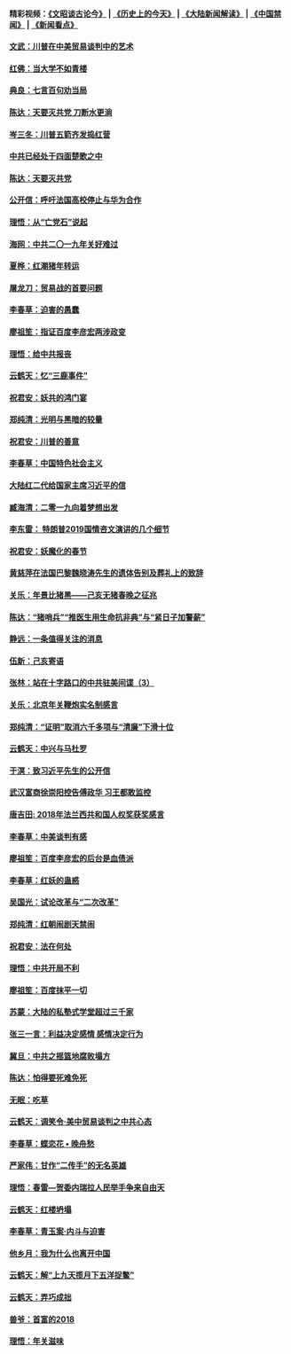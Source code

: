 #### 精彩视频：[《文昭谈古论今》](http://45.76.195.252/wenzhao) | [《历史上的今天》](http://45.76.195.252/today-in-history) | [《大陆新闻解读》](http://45.76.195.252/ntdtv-comedy) | [《中国禁闻》](http://45.76.195.252/ntdtv-news) | [《新闻看点》](http://45.76.195.252/news-insight) 

 #### [文武：川普在中美贸易谈判中的艺术](../pages/nsc993/n11047216.md?t=02151237) 

#### [红佛：当大学不如青楼](../pages/nsc993/n11046910.md?t=02151237) 

#### [典良：七言百句劝当局](../pages/nsc993/n11046467.md?t=02151237) 

#### [陈达：天要灭共党 刀断水更淌](../pages/nsc993/n11045758.md?t=02151237) 

#### [岑三冬：川普五箭齐发捣红营](../pages/nsc993/n11045729.md?t=02151237) 

#### [中共已经处于四面楚歌之中](../pages/nsc993/n11044959.md?t=02151237) 

#### [陈达：天要灭共党](../pages/nsc993/n11043924.md?t=02151237) 

#### [公开信：呼吁法国高校停止与华为合作](../pages/nsc993/n11042967.md?t=02151237) 

#### [理悟：从“亡党石”说起](../pages/nsc993/n11042524.md?t=02151237) 

#### [海网：中共二〇一九年关好难过](../pages/nsc993/n11041415.md?t=02151237) 

#### [夏桦：红潮猪年转运](../pages/nsc993/n11041337.md?t=02151237) 

#### [屠龙刀：贸易战的首要问题](../pages/nsc993/n11040283.md?t=02151237) 

#### [李春草：迫害的愚蠢](../pages/nsc993/n11036601.md?t=02151237) 

#### [廖祖笙：指证百度李彦宏两涉政变](../pages/nsc993/n11036579.md?t=02151237) 

#### [理悟：给中共报丧](../pages/nsc993/n11036501.md?t=02151237) 

#### [云鹤天：忆“三鹿事件”](../pages/nsc993/n11036466.md?t=02151237) 

#### [祝君安：妖共的鸿门宴](../pages/nsc993/n11035387.md?t=02151237) 

#### [郑纯清：光明与黑暗的较量](../pages/nsc993/n11035337.md?t=02151237) 

#### [祝君安：川普的善意](../pages/nsc993/n11032077.md?t=02151237) 

#### [李春草：中国特色社会主义](../pages/nsc993/n11032132.md?t=02151237) 

#### [大陆红二代给国家主席习近平的信](../pages/nsc993/n11031995.md?t=02151237) 

#### [臧海清：二零一九向着梦想出发](../pages/nsc993/n11031959.md?t=02151237) 

#### [李东雷： 特朗普2019国情咨文演讲的几个细节](../pages/nsc993/n11031943.md?t=02151237) 

#### [祝君安：妖魔化的春节](../pages/nsc993/n11031747.md?t=02151237) 

#### [黄慈萍在法国巴黎魏晓涛先生的遗体告别及葬礼上的致辞](../pages/nsc993/n11031419.md?t=02151237) 

#### [关乐：年景比猪黑——己亥无猪春晚之征兆](../pages/nsc993/n11031494.md?t=02151237) 

#### [陈达：“猪哨兵”“推医生用生命抗非典”与“紧日子加警薪”](../pages/nsc993/n11027746.md?t=02151237) 

#### [静远：一条值得关注的消息](../pages/nsc993/n11024470.md?t=02151237) 

#### [伍新：己亥寄语](../pages/nsc993/n11024543.md?t=02151237) 

#### [张林：站在十字路口的中共驻美间谍（3）](../pages/nsc993/n11023043.md?t=02151237) 

#### [关乐：北京年关鞭炮实名制感言](../pages/nsc993/n11022630.md?t=02151237) 

#### [郑纯清：“证明”取消六千多项与“清廉”下滑十位](../pages/nsc993/n11022638.md?t=02151237) 

#### [云鹤天：中兴与马杜罗](../pages/nsc993/n11022620.md?t=02151237) 

#### [于溟：致习近平先生的公开信](../pages/nsc993/n11022593.md?t=02151237) 

#### [武汉富商徐崇阳控告傅政华 习王都敢监控](../pages/nsc993/n11022212.md?t=02151237) 

#### [唐吉田: 2018年法兰西共和国人权奖获奖感言](../pages/nsc993/n11021537.md?t=02151237) 

#### [李春草：中美谈判有感](../pages/nsc993/n11019776.md?t=02151237) 

#### [廖祖笙：百度李彦宏的后台是血债派](../pages/nsc993/n11019767.md?t=02151237) 

#### [李春草：红妖的蛊惑](../pages/nsc993/n11017095.md?t=02151237) 

#### [吴国光：试论改革与“二次改革”](../pages/nsc993/n11017055.md?t=02151237) 

#### [郑纯清：红朝闹剧天禁闹](../pages/nsc993/n11017030.md?t=02151237) 

#### [祝君安：法在何处](../pages/nsc993/n11017021.md?t=02151237) 

#### [理悟：中共开局不利](../pages/nsc993/n11016938.md?t=02151237) 

#### [廖祖笙：百度抹平一切](../pages/nsc993/n11014925.md?t=02151237) 

#### [苏蒙：大陆的私塾式学堂超过三千家](../pages/nsc993/n11014334.md?t=02151237) 

#### [张三一言：利益决定感情 感情决定行为](../pages/nsc993/n11012463.md?t=02151237) 

#### [冀旦：中共之摇篮地腐败塌方](../pages/nsc993/n11009533.md?t=02151237) 

#### [陈达：怕得要死难免死](../pages/nsc993/n11009520.md?t=02151237) 

#### [无眠：吃草](../pages/nsc993/n11007940.md?t=02151237) 

#### [云鹤天：调笑令‧美中贸易谈判之中共心态](../pages/nsc993/n11007670.md?t=02151237) 

#### [李春草：蝶恋花  •  晚舟愁](../pages/nsc993/n11006605.md?t=02151237) 

#### [严家伟：甘作“二传手”的无名英雄](../pages/nsc993/n11005340.md?t=02151237) 

#### [理悟：春雷—贺委内瑞拉人民举手争来自由天](../pages/nsc993/n11005334.md?t=02151237) 

#### [云鹤天：红楼坍塌](../pages/nsc993/n11005318.md?t=02151237) 

#### [李春草：青玉案·内斗与迫害](../pages/nsc993/n11005306.md?t=02151237) 

#### [他乡月：我为什么也离开中国](../pages/nsc993/n11003553.md?t=02151237) 

#### [云鹤天：解“上九天揽月下五洋捉鳖”](../pages/nsc993/n11000750.md?t=02151237) 

#### [云鹤天：弄巧成拙](../pages/nsc993/n11000722.md?t=02151237) 

#### [兽爷：首富的2018](../pages/nsc993/n11000693.md?t=02151237) 

#### [理悟：年关滋味](../pages/nsc993/n10998847.md?t=02151237) 

